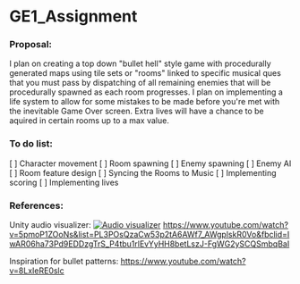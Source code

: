 # GE1_Assignment

### Proposal:
I plan on creating a top down "bullet hell" style game with procedurally generated maps using tile sets or "rooms" linked to specific musical ques that you must pass by dispatching of all remaining enemies that will be procedurally spawned as each room progresses. I plan on implementing a life system to allow for some mistakes to be made before you're met with the inevitable Game Over screen. Extra lives will have a chance to be aquired in certain rooms up to a max value.


### To do list:
[ ] Character movement
[ ] Room spawning
[ ] Enemy spawning
[ ] Enemy AI
[ ] Room feature design
[ ] Syncing the Rooms to Music
[ ] Implementing scoring
[ ] Implementing lives


### References:
Unity audio visualizer:
[![Audio visualizer](https://www.youtube.com/watch?v=5pmoP1ZOoNs/0.jpg)](https://www.youtube.com/watch?v=5pmoP1ZOoNs)
https://www.youtube.com/watch?v=5pmoP1ZOoNs&list=PL3POsQzaCw53p2tA6AWf7_AWgplskR0Vo&fbclid=IwAR06ha73Pd9EDDzgTrS_P4tbu1rlEvYyHH8betLszJ-FgWG2ySCQSmbqBaI

Inspiration for bullet patterns:
https://www.youtube.com/watch?v=8LxIeRE0slc
